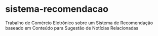 sistema-recomendacao
====================

Trabalho de Comércio Eletrônico sobre um Sistema de Recomendação baseado em Conteúdo para Sugestão de Notícias Relacionadas

